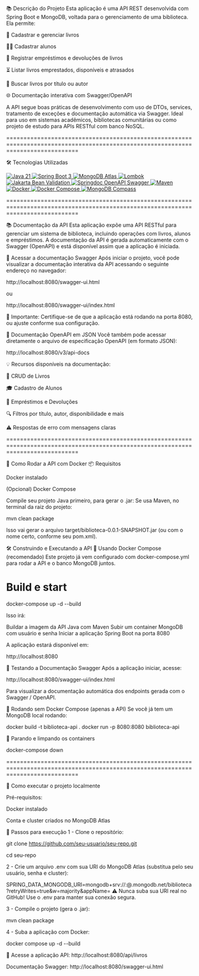
📚 Descrição do Projeto
Esta aplicação é uma API REST desenvolvida com Spring Boot e MongoDB, voltada para o gerenciamento de uma biblioteca. Ela permite:

📖 Cadastrar e gerenciar livros

👩‍🎓 Cadastrar alunos

📅 Registrar empréstimos e devoluções de livros

⏳ Listar livros emprestados, disponíveis e atrasados

🔎 Buscar livros por título ou autor

🌐 Documentação interativa com Swagger/OpenAPI

A API segue boas práticas de desenvolvimento com uso de DTOs, services, tratamento de exceções e documentação automática via Swagger. Ideal para uso em sistemas acadêmicos, bibliotecas comunitárias ou como projeto de estudo para APIs RESTful com banco NoSQL.

=================================================================================================================================

🛠 Tecnologias Utilizadas
<p align="left"> <a href="https://www.oracle.com/java/technologies/javase/21-doc-downloads.html" target="_blank"> <img src="https://img.shields.io/badge/Java-21-007396?style=for-the-badge&logo=java&logoColor=white" alt="Java 21"/> </a> <a href="https://spring.io/projects/spring-boot" target="_blank"> <img src="https://img.shields.io/badge/Spring_Boot-3-6DB33F?style=for-the-badge&logo=spring-boot&logoColor=white" alt="Spring Boot 3"/> </a> <a href="https://www.mongodb.com/cloud/atlas" target="_blank"> <img src="https://img.shields.io/badge/MongoDB_Atlas-cloud-47A248?style=for-the-badge&logo=mongodb&logoColor=white" alt="MongoDB Atlas"/> </a> <a href="https://projectlombok.org/" target="_blank"> <img src="https://img.shields.io/badge/Lombok-Anotações-FFA500?style=for-the-badge&logo=java&logoColor=white" alt="Lombok"/> </a> <a href="https://jakarta.ee/specifications/bean-validation/" target="_blank"> <img src="https://img.shields.io/badge/Jakarta%20Bean%20Validation-3.0-blue?style=for-the-badge&logo=jakartaee&logoColor=white" alt="Jakarta Bean Validation"/> </a> <a href="https://springdoc.org/" target="_blank"> <img src="https://img.shields.io/badge/Springdoc_OpenAPI-Swagger-85EA2D?style=for-the-badge&logo=openapiinitiative&logoColor=black" alt="Springdoc OpenAPI Swagger"/> </a> <a href="https://maven.apache.org/" target="_blank"> <img src="https://img.shields.io/badge/Maven-Build-CC2222?style=for-the-badge&logo=apache-maven&logoColor=white" alt="Maven"/> </a> <a href="https://www.docker.com/" target="_blank"> <img src="https://img.shields.io/badge/Docker-Container-2496ED?style=for-the-badge&logo=docker&logoColor=white" alt="Docker"/> </a> <a href="https://docs.docker.com/compose/" target="_blank"> <img src="https://img.shields.io/badge/Docker%20Compose-Orquestração-384d54?style=for-the-badge&logo=docker&logoColor=white" alt="Docker Compose"/> </a> <a href="https://www.mongodb.com/products/compass" target="_blank"> <img src="https://img.shields.io/badge/MongoDB_Compass-Visualização-4DB33D?style=for-the-badge&logo=mongodb&logoColor=white" alt="MongoDB Compass"/> </a> </p>

=================================================================================================================================

📚 Documentação da API
Esta aplicação expõe uma API RESTful para gerenciar um sistema de biblioteca, incluindo operações com livros, alunos e empréstimos.
A documentação da API é gerada automaticamente com o Swagger (OpenAPI) e está disponível assim que a aplicação é iniciada.

🔗 Acessar a documentação Swagger
Após iniciar o projeto, você pode visualizar a documentação interativa da API acessando o seguinte endereço no navegador:

http://localhost:8080/swagger-ui.html

ou

http://localhost:8080/swagger-ui/index.html

📌 Importante: Certifique-se de que a aplicação está rodando na porta 8080, ou ajuste conforme sua configuração.

📄 Documentação OpenAPI em JSON
Você também pode acessar diretamente o arquivo de especificação OpenAPI (em formato JSON):

http://localhost:8080/v3/api-docs

💡 Recursos disponíveis na documentação:

📘 CRUD de Livros

🎓 Cadastro de Alunos

📖 Empréstimos e Devoluções

🔍 Filtros por título, autor, disponibilidade e mais

⚠️ Respostas de erro com mensagens claras

=================================================================================================================================

🚀 Como Rodar a API com Docker
📦 Requisitos

Docker instalado

(Opcional) Docker Compose

Compile seu projeto Java primeiro, para gerar o .jar:
Se usa Maven, no terminal da raiz do projeto:

mvn clean package

Isso vai gerar o arquivo target/biblioteca-0.0.1-SNAPSHOT.jar (ou com o nome certo, conforme seu pom.xml).

🛠️ Construindo e Executando a API
🔁 Usando Docker Compose (recomendado)
Este projeto já vem configurado com docker-compose.yml para rodar a API e o banco MongoDB juntos.

# Build e start
docker-compose up -d --build

Isso irá:

Buildar a imagem da API Java com Maven
Subir um container MongoDB com usuário e senha
Iniciar a aplicação Spring Boot na porta 8080

A aplicação estará disponível em:

http://localhost:8080

🧪 Testando a Documentação Swagger
Após a aplicação iniciar, acesse:

http://localhost:8080/swagger-ui/index.html

Para visualizar a documentação automática dos endpoints gerada com o Swagger / OpenAPI.

🔧 Rodando sem Docker Compose (apenas a API)
Se você já tem um MongoDB local rodando:

docker build -t biblioteca-api .
docker run -p 8080:8080 biblioteca-api


🧹 Parando e limpando os containers

docker-compose down

=================================================================================================================================

🚀 Como executar o projeto localmente

Pré-requisitos:

Docker instalado

Conta e cluster criados no MongoDB Atlas

🔧 Passos para execução
1 - Clone o repositório:

git clone https://github.com/seu-usuario/seu-repo.git

cd seu-repo

2 - Crie um arquivo .env com sua URI do MongoDB Atlas (substitua pelo seu usuário, senha e cluster):

SPRING_DATA_MONGODB_URI=mongodb+srv://<usuario>:<senha>@<cluster>.mongodb.net/biblioteca?retryWrites=true&w=majority&appName=<nomeApp>
⚠️ Nunca suba sua URI real no GitHub! Use o .env para manter sua conexão segura.

3 - Compile o projeto (gera o .jar):

mvn clean package

4 - Suba a aplicação com Docker:

docker compose up -d --build

📌 Acesse a aplicação
API: http://localhost:8080/api/livros

Documentação Swagger: http://localhost:8080/swagger-ui.html

